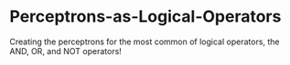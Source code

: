 # Perceptrons-as-Logical-Operators
Creating the perceptrons for the most common of logical operators, the AND, OR, and NOT operators!
